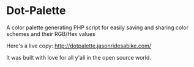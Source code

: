 Dot-Palette
===========

A color palette generating PHP script for easily saving and sharing color schemes and their RGB/Hex values

Here's a live copy: http://dotpalette.jasonridesabike.com/

It was built with love for all y'all in the open source world.
